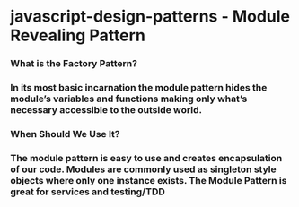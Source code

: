 # javascript-design-patterns - Module Revealing Pattern

### What is the Factory Pattern?
### In its most basic incarnation the module pattern hides the module’s variables and functions making only what’s necessary accessible to the outside world.

### When Should We Use It?
### The module pattern is easy to use and creates encapsulation of our code. Modules are commonly used as singleton style objects where only one instance exists. The Module Pattern is great for services and testing/TDD

